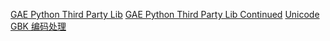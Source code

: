 [GAE Python Third Party Lib](http://stackoverflow.com/questions/14850853/how-to-include-third-party-python-libraries-in-google-app-engine)
[GAE Python Third Party Lib Continued](http://blog.jonparrott.com/managing-vendored-packages-on-app-engine/)
[Unicode GBK 编码处理](http://www.jeepshoe.org/608600941.htm)  
